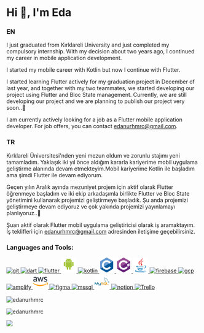 <h1 >Hi 👋, I'm Eda</h1>
<h3 > EN </h3>

I just graduated from Kırklareli University and just completed my compulsory internship. With my decision about two years ago, I continued my career in mobile application development.

I started my mobile career with Kotlin but now I continue with Flutter.

I started learning Flutter actively for my graduation project in December of last year, and together with my two teammates, we started developing our project using Flutter and Bloc State management. Currently, we are still developing our project and we are planning to publish our project very soon..🎈

I am currently actively looking for a job as a Flutter mobile application developer. For job offers, you can contact edanurhmrc@gmail.com.


<h3> TR </h3>
Kırklareli Üniversitesi'nden yeni mezun oldum ve zorunlu stajımı yeni tamamladım. Yaklaşık iki yıl önce aldığım kararla kariyerime mobil uygulama geliştirme alanında devam etmekteyim.Mobil kariyerime Kotlin ile başladım ama şimdi Flutter ile devam ediyorum.

Geçen yılın Aralık ayında mezuniyet projem için aktif olarak Flutter öğrenmeye başladım ve iki ekip arkadaşımla birlikte Flutter ve Bloc State yönetimini kullanarak projemizi geliştirmeye başladık. Şu anda projemizi geliştirmeye devam ediyoruz ve çok yakında projemizi yayınlamayı planlıyoruz..🎈

Şuan aktif olarak Flutter mobil uygulama geliştiricisi olarak iş aramaktayım. İş teklifleri için edanurhmrc@gmail.com adresinden iletişime geçebilirsiniz.



<h3 align="left">Languages and Tools:</h3>
<p align="left"> 
<a href="https://git-scm.com/" target="_blank" rel="noreferrer"> <img src="https://www.vectorlogo.zone/logos/git-scm/git-scm-icon.svg" alt="git" width="40" height="40"/> </a>
<a href="https://dart.dev" target="_blank" rel="noreferrer"> <img src="https://www.vectorlogo.zone/logos/dartlang/dartlang-icon.svg" alt="dart" width="40" height="40"/> </a>
<a href="https://flutter.dev" target="_blank" rel="noreferrer"> <img src="https://www.vectorlogo.zone/logos/flutterio/flutterio-icon.svg" alt="flutter" width="40" height="40"/> </a>
<a href="https://developer.android.com" target="_blank" rel="noreferrer"> <img src="https://raw.githubusercontent.com/devicons/devicon/master/icons/android/android-original-wordmark.svg" alt="android" width="40" height="40"/> </a>
<a href="https://kotlinlang.org" target="_blank" rel="noreferrer"> <img src="https://www.vectorlogo.zone/logos/kotlinlang/kotlinlang-icon.svg" alt="kotlin" width="40" height="40"/> </a>
<a href="https://www.cprogramming.com/" target="_blank" rel="noreferrer"> <img src="https://raw.githubusercontent.com/devicons/devicon/master/icons/c/c-original.svg" alt="c" width="40" height="40"/> </a> 
<a href="https://www.w3schools.com/cs/" target="_blank" rel="noreferrer"> <img src="https://raw.githubusercontent.com/devicons/devicon/master/icons/csharp/csharp-original.svg" alt="csharp" width="40" height="40"/> </a>
<a href="https://www.java.com" target="_blank" rel="noreferrer"> <img src="https://raw.githubusercontent.com/devicons/devicon/master/icons/java/java-original.svg" alt="java" width="40" height="40"/> </a>
<a href="https://firebase.google.com/" target="_blank" rel="noreferrer"> <img src="https://www.vectorlogo.zone/logos/firebase/firebase-icon.svg" alt="firebase" width="40" height="40"/> </a> 
<a href="https://cloud.google.com" target="_blank" rel="noreferrer"> <img src="https://www.vectorlogo.zone/logos/google_cloud/google_cloud-icon.svg" alt="gcp" width="40" height="40"/> </a> 
<a href="https://aws.amazon.com/amplify/" target="_blank" rel="noreferrer"> <img src="https://docs.amplify.aws/assets/logo-dark.svg" alt="amplify" width="40" height="40"/> </a>
<a href="https://aws.amazon.com" target="_blank" rel="noreferrer"> <img src="https://raw.githubusercontent.com/devicons/devicon/master/icons/amazonwebservices/amazonwebservices-original-wordmark.svg" alt="aws" width="40" height="40"/> </a>
<a href="https://www.figma.com/" target="_blank" rel="noreferrer"> <img src="https://www.vectorlogo.zone/logos/figma/figma-icon.svg" alt="figma" width="40" height="40"/> </a> 
   <a href="https://www.microsoft.com/en-us/sql-server" target="_blank" rel="noreferrer"> <img src="https://www.svgrepo.com/show/303229/microsoft-sql-server-logo.svg" alt="mssql" width="40" height="40"/> </a> 
  <a href="https://www.mysql.com/" target="_blank" rel="noreferrer"> <img src="https://raw.githubusercontent.com/devicons/devicon/master/icons/mysql/mysql-original-wordmark.svg" alt="mysql" width="40" height="40"/> </a> 
  <a href ="https://www.notion.so" target="_blank" rel="noreferrer"> <img src="https://upload.wikimedia.org/wikipedia/commons/4/45/Notion_app_logo.png" alt="notion" width="40" height="40"/> </a>
  <a href ="https://trello.com/tr" target="_blank" rel="noreferrer"> <img src="https://cdn.icon-icons.com/icons2/3041/PNG/512/trello_logo_icon_189227.png" alt="Trello" width="40" height="40"/> </a>
</p>

  
<p><img align="center" src="https://github-readme-stats-sigma-five.vercel.app/api?username=edanurhmrc&theme=dark&show_icons=true&&include_all_commits=true&count_private=true&locale=en" alt="edanurhmrc" /></p>

<p><img  src="https://github-readme-streak-stats.herokuapp.com/?user=edanurhmrc&theme=dark&show_icons=true&locale=en" alt="edanurhmrc" /></p>

<p><img src="https://github-readme-stats-sigma-five.vercel.app/api/top-langs/?username=edanurhmrc&theme=dark&hide_border=false&include_all_commits=true&count_private=true&layout=compact"</p>

  

